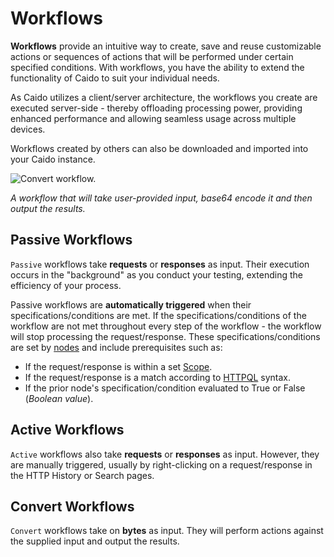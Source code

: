 # Workflows

**Workflows** provide an intuitive way to create, save and reuse customizable actions or sequences of actions that will be performed under certain specified conditions. With workflows, you have the ability to extend the functionality of Caido to suit your individual needs.

As Caido utilizes a client/server architecture, the workflows you create are executed server-side - thereby offloading processing power, providing enhanced performance and allowing seamless usage across multiple devices.

Workflows created by others can also be downloaded and imported into your Caido instance.

<img alt="Convert workflow." src="/_images/workflow_convert_basic.png" center/>

_A workflow that will take user-provided input, base64 encode it and then output the results._

## Passive Workflows

`Passive` workflows take **requests** or **responses** as input. Their execution occurs in the "background" as you conduct your testing, extending the efficiency of your process.

Passive workflows are **automatically triggered** when their specifications/conditions are met. If the specifications/conditions of the workflow are not met throughout every step of the workflow - the workflow will stop processing the request/response. These specifications/conditions are set by [nodes](/guides/workflows.md) and include prerequisites such as:

- If the request/response is within a set [Scope](/guides/search.md).
- If the request/response is a match according to [HTTPQL](/reference/httpql.md) syntax.
- If the prior node's specification/condition evaluated to True or False (_Boolean value_).

## Active Workflows

`Active` workflows also take **requests** or **responses** as input. However, they are manually triggered, usually by right-clicking on a request/response in the HTTP History or Search pages.

## Convert Workflows

`Convert` workflows take on **bytes** as input. They will perform actions against the supplied input and output the results.
